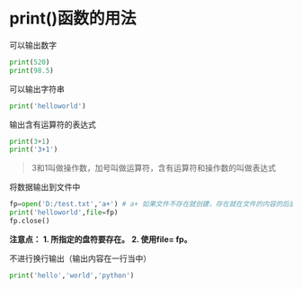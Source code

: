 # print()函数的用法
可以输出数字
```Python
print(520)
print(98.5)
```
可以输出字符串
```Python
print('helloworld')
```

输出含有运算符的表达式
```Python
print(3+1)
print('3+1')
```
>3和1叫做操作数，加号叫做运算符，含有运算符和操作数的叫做表达式

将数据输出到文件中
```Python
fp=open('D:/test.txt','a+') # a+ 如果文件不存在就创建，存在就在文件的内容的后面继续追加
print('helloworld',file=fp)
fp.close()
```
**注意点：**
**1. 所指定的盘符要存在。**
**2.  使用file= fp。**

不进行换行输出（输出内容在一行当中）
```Python
print('hello','world','python')
```
